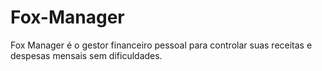 # Fox-Manager
Fox Manager é o gestor financeiro pessoal para controlar suas receitas e despesas mensais sem dificuldades.
